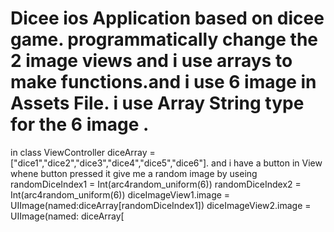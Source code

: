 # Dicee ios Application based on dicee game. programmatically change the  2 image views and i use arrays to make functions.and i use 6 image in Assets File. i use Array String type for the 6 image .
in class ViewController
diceArray = ["dice1","dice2","dice3","dice4","dice5","dice6"]. and i have a button in View whene button pressed it give me a random image by useing   randomDiceIndex1 = Int(arc4random_uniform(6))
        randomDiceIndex2 = Int(arc4random_uniform(6))
        diceImageView1.image = UIImage(named:diceArray[randomDiceIndex1])
        diceImageView2.image = UIImage(named: diceArray[
